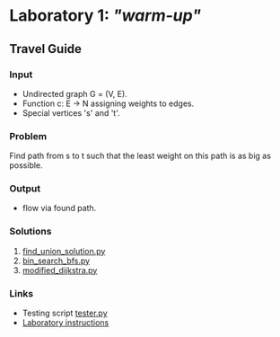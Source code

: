 # Laboratory 1: ***"warm-up"***

## Travel Guide

### Input
- Undirected graph G = (V, E).
- Function c: E -> N assigning weights to edges.
- Special vertices 's' and 't'.

### Problem
Find path from s to t such that the least weight on this path
is as big as possible.

### Output
- flow via found path.

### Solutions
1. [find_union_solution.py](./find_union_solve.py)
2. [bin_search_bfs.py](./bin_search_solve.py)
3. [modified_dijkstra.py](./modified_dijkstra_solve.py)

### Links
- Testing script [tester.py](./tester.py)
- [Laboratory instructions](https://faliszew.github.io/algograf/lab1?fbclid=IwAR0OIyNGPuGreroPvtLclXphL-q7K638kWQ1t4hZ1BuvabPPwBdhunwYuhE)



